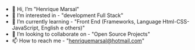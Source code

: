 - 👋 Hi, I’m "Henrique Marsal"
- 👀 I’m interested in - "development Full Stack"
- 🌱 I’m currently learning - "Front End (Frameworks, Language Html-CSS-JavaScript, English e others)"
- 💞️ I’m looking to collaborate on - "Open Source Projects"
- 📫 How to reach me - "henriquemarsal@hotmail.com"

<!---
Henrys97/Henrys97 is a ✨ special ✨ repository because its `README.md` (this file) appears on your GitHub profile.
You can click the Preview link to take a look at your changes.
--->
